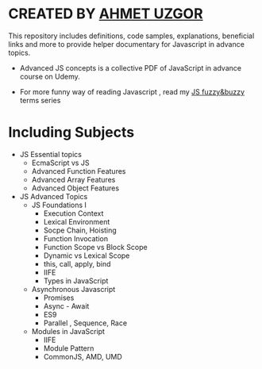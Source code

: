 # CREATED BY [AHMET UZGOR](https://www.linkedin.com/in/ahmet-%C3%BCzg%C3%B6r-a1397a134/)

This repository includes definitions, code samples, explanations, beneficial links and more to provide helper documentary for Javascript in advance topics.

- Advanced JS concepts is a collective PDF of JavaScript in advance course on Udemy.

- For more funny way of reading Javascript , read my [JS fuzzy&buzzy](https://medium.com/@ahmetuzgor10/javascript-fuzzy-buzzy-terms-1-368f0c7a5edc) terms series

# Including Subjects

- JS Essential topics
    - EcmaScript vs JS
    - Advanced Function Features
    - Advanced Array Features
    - Advanced Object Features
- JS Advanced Topics 
    - JS Foundations I
        - Execution Context
        - Lexical Environment
        - Socpe Chain, Hoisting
        - Function Invocation
        - Function Scope vs Block Scope
        - Dynamic vs Lexical Scope
        - this, call, apply, bind
        - IIFE
        - Types in JavaScript
    - Asynchronous Javascript
        - Promises
        - Async - Await
        - ES9
        - Parallel , Sequence, Race
    - Modules in JavaScript
        - IIFE 
        - Module Pattern
        - CommonJS, AMD, UMD
        
